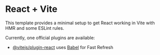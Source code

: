 # React + Vite

This template provides a minimal setup to get React working in Vite with HMR and some ESLint rules.

Currently, one official plugins are available:

- [@vitejs/plugin-react](https://github.com/vitejs/vite-plugin-react/blob/main/packages/plugin-react/README.md) uses [Babel](https://babeljs.io/) for Fast Refresh
